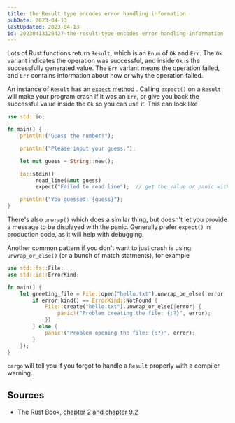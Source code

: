 ```yaml
---
title: the Result type encodes error handling information
pubDate: 2023-04-13
lastUpdated: 2023-04-13
id: 20230413120427-the-result-type-encodes-error-handling-information
---
```


Lots of Rust functions return `Result`, which is an `Enum` of `Ok` and `Err`. The `Ok` variant indicates the operation was successful, and inside `Ok` is the successfully generated value. The `Err` variant means the operation failed, and `Err` contains information about how or why the operation failed.

An instance of `Result` has an [`expect` method](https://doc.rust-lang.org/std/result/enum.Result.html#method.expect) . Calling `expect()` on a `Result` will make your program crash if it was an `Err`, or give you back the successful value inside the `Ok` so you can use it. This can look like

```rust
use std::io;

fn main() {
    println!("Guess the number!");

    println!("Please input your guess.");

    let mut guess = String::new();

    io::stdin()
        .read_line(&mut guess)
        .expect("Failed to read line");  // get the value or panic with this message

    println!("You guessed: {guess}");
}
```

There's also `unwrap()` which does a similar thing, but doesn't let you provide a message to be displayed with the panic. Generally prefer `expect()` in production code, as it will help with debugging.

Another common pattern if you don't want to just crash is using `unwrap_or_else()` (or a bunch of match statments), for example

```rust
use std::fs::File;
use std::io::ErrorKind;

fn main() {
    let greeting_file = File::open("hello.txt").unwrap_or_else(|error| {
        if error.kind() == ErrorKind::NotFound {
            File::create("hello.txt").unwrap_or_else(|error| {
                panic!("Problem creating the file: {:?}", error);
            })
        } else {
            panic!("Problem opening the file: {:?}", error);
        }
    });
}
```

`cargo` will tell you if you forgot to handle a `Result` properly with a compiler warning.

## Sources

- The Rust Book, [chapter 2](https://rust-book.cs.brown.edu/ch02-00-guessing-game-tutorial.html#handling-potential-failure-with-the-result-type) [and chapter 9.2](https://rust-book.cs.brown.edu/ch09-02-recoverable-errors-with-result.html#alternatives-to-using-match-with-resultt-e)
